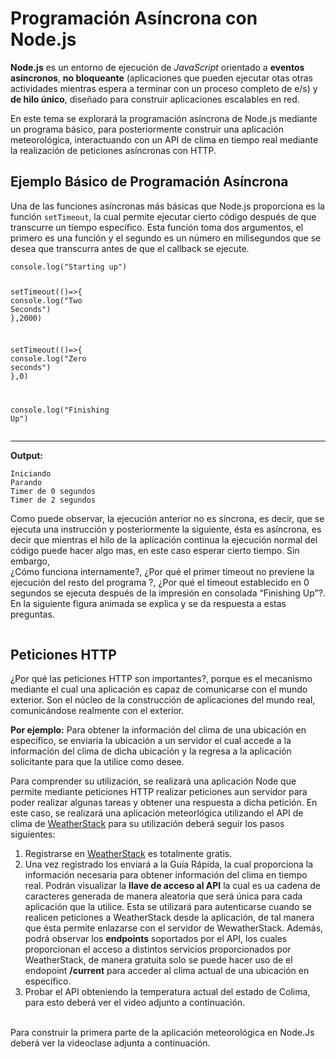 <h1 id="programación-asíncrona-con-node.js">Programación Asíncrona con Node.js</h1>
<p><strong>Node.js</strong> es un entorno de ejecución de <em>JavaScript</em> orientado a <strong>eventos asíncronos</strong>, <strong>no bloqueante</strong> (aplicaciones que pueden ejecutar otas otras actividades mientras espera a terminar con un proceso completo de e/s) y  <strong>de hilo único</strong>, diseñado para construir aplicaciones escalables en red.</p>
<p>En este tema se explorará la programación asíncrona de Node.js mediante un programa básico, para posteriormente construir una aplicación meteorológica, interactuando con un API de clima en tiempo real  mediante la realización de peticiones asíncronas con HTTP.</p>
<h2 id="ejemplo-básico-de-programación-asíncrona">Ejemplo Básico de Programación Asíncrona</h2>
<p>Una de las funciones asíncronas más básicas que Node.js proporciona es la función <code>setTimeout</code>, la cual permite ejecutar cierto código después de que transcurre un tiempo específico. Esta función toma dos argumentos, el primero es una función y el segundo es un número en milisegundos que se desea que transcurra antes de que el callback se ejecute.</p>
<pre class=" language-javascript"><code class="prism  language-javascript">console<span class="token punctuation">.</span><span class="token function">log</span><span class="token punctuation">(</span><span class="token string">"Starting up"</span><span class="token punctuation">)</span>

<span class="token function">setTimeout</span><span class="token punctuation">(</span><span class="token punctuation">(</span><span class="token punctuation">)</span><span class="token operator">=&gt;</span><span class="token punctuation">{</span>
console<span class="token punctuation">.</span><span class="token function">log</span><span class="token punctuation">(</span><span class="token string">"Two Seconds"</span><span class="token punctuation">)</span>
<span class="token punctuation">}</span><span class="token punctuation">,</span><span class="token number">2000</span><span class="token punctuation">)</span>

<span class="token function">setTimeout</span><span class="token punctuation">(</span><span class="token punctuation">(</span><span class="token punctuation">)</span><span class="token operator">=&gt;</span><span class="token punctuation">{</span>
console<span class="token punctuation">.</span><span class="token function">log</span><span class="token punctuation">(</span><span class="token string">"Zero seconds"</span><span class="token punctuation">)</span>
<span class="token punctuation">}</span><span class="token punctuation">,</span><span class="token number">0</span><span class="token punctuation">)</span>

console<span class="token punctuation">.</span><span class="token function">log</span><span class="token punctuation">(</span><span class="token string">"Finishing Up"</span><span class="token punctuation">)</span>
</code></pre>
<hr>
<p><strong>Output:</strong></p>
<pre class=" language-bash"><code class="prism  language-bash">Iniciando
Parando  
Timer de 0 segundos
Timer de 2 segundos
</code></pre>
<p>Como puede observar, la ejecución anterior no es síncrona, es decir, que se ejecuta una instrucción y posteriormente la siguiente, ésta es asíncrona, es decir que mientras el hilo de la aplicación continua la ejecución normal del código puede hacer algo mas, en este caso esperar cierto tiempo.  Sin embargo,<br>
¿Cómo funciona internamente?, ¿Por qué el primer timeout no previene la ejecución del resto del programa ?, ¿Por qué el timeout establecido en 0 segundos se ejecuta después de la impresión en consolada “Finishing Up”?. En la siguiente figura animada se explica y se da respuesta a estas preguntas.</p>
<p><a href="http://www.youtube.com/watch?v=u2qpsyNeDf0" title="Cómo funciona la programación asíncrona en Node.js"><img src="http://img.youtube.com/vi/u2qpsyNeDf0/0.jpg" alt=""></a></p>
<h2 id="peticiones-http">Peticiones HTTP</h2>
<p>¿Por qué las peticiones HTTP son importantes?, porque es el mecanismo mediante el cual una aplicación es capaz de comunicarse con el mundo exterior. Son el núcleo de la construcción de aplicaciones del mundo real, comunicándose realmente con el exterior.</p>
<p><strong>Por ejemplo:</strong> Para obtener la información del clima de una ubicación en específico, se enviaría la ubicación a un servidor el cual accede a la información del clima de dicha ubicación y la regresa a la aplicación solicitante para que la utilice como desee.</p>
<p>Para comprender su utilización, se realizará una aplicación Node que permite mediante peticiones HTTP realizar peticiones aun servidor para poder realizar algunas tareas y obtener una respuesta a dicha petición. En este caso, se realizará una aplicación meteorlógica utilizando el API de clima de  <a href="https://weatherstack.com/">WeatherStack</a>  para su utilización deberá seguir los pasos siguientes:</p>
<ol>
<li>Registrarse en <a href="https://weatherstack.com/">WeatherStack</a>  es totalmente gratis.</li>
<li>Una vez registrado los enviará a la Guía Rápida, la cual proporciona la información necesaria para obtener información del clima en tiempo real. Podrán visualizar la <strong>llave de acceso al API</strong> la cual es ua cadena de caracteres generada de manera aleatoria que será única para cada aplicación que la utilice. Esta se utilizará para autenticarse cuando se realicen peticiones a WeatherStack desde la aplicación, de tal manera que ésta permite enlazarse con el servidor de WewatherStack. Además, podrá observar los <strong>endpoints</strong> soportados por el API, los cuales proporcionan el acceso a distintos servicios proporcionados por WeatherStack, de manera gratuita solo se puede hacer uso de el endopoint <strong>/current</strong> para acceder al clima actual de una ubicación en específico.</li>
<li>Probar el API obteniendo la temperatura actual del estado de Colima, para esto deberá ver el video adjunto a continuación.<br>
<a href="http://www.youtube.com/watch?v=5NJunvgT600" title="Cómo utilizar el API de WeatherStack"><img src="http://img.youtube.com/vi/5NJunvgT600/0.jpg" alt=""></a></li>
</ol>
<p>Para construir la primera parte de la aplicación meteorológica en Node.Js deberá ver la videoclase adjunta a continuación.</p>
<p><a href="http://www.youtube.com/watch?v=Gq_mBd1hwzc" title="Aplicación Meteorológica (Parte 1) en Node.js"><img src="http://img.youtube.com/vi/Gq_mBd1hwzc/0.jpg" alt=""></a></p>

